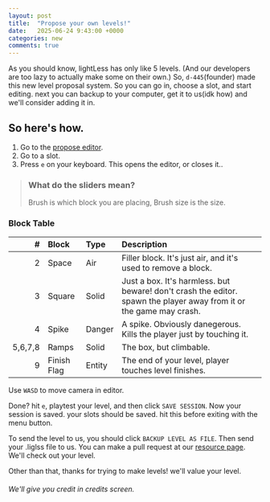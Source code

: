 ```yaml
---
layout: post
title:  "Propose your own levels!"
date:   2025-06-24 9:43:00 +0000
categories: new
comments: true
---
```


As you should know, lightLess has only like 5 levels. (And our developers are too lazy to actually make some on their own.) So, `d-445`(founder) made this new level proposal system. So you can go in, choose a slot, and start editing. next you can backup to your computer, get it to us(idk how) and we'll consider adding it in.

## So here's how.

1. Go to the [propose editor](https://lightless-dev.github.io/Propose).
2. Go to a slot.
3. Press `e` on your keyboard. This opens the editor, or closes it..
> ### What do the sliders mean?
> Brush is which block you are placing, Brush size is the size.

### Block Table

|#|Block|Type|Description|
|---:|:---|:---|:---|
|2|Space|Air|Filler block. It's just air, and it's used to remove a block.|
|3|Square|Solid|Just a box. It's harmless. but beware! don't crash the editor. spawn the player away from it or the game may crash.|
|4|Spike|Danger|A spike. Obviously danegerous. Kills the player just by touching it.|
|5,6,7,8|Ramps|Solid|The box, but climbable.|
|9|Finish Flag|Entity|The end of your level, player touches level finishes.| 


Use `WASD` to move camera in editor.

Done? hit `e`, playtest your level, and then click `SAVE SESSION`. Now your session is saved. your slots should be saved. hit this before exiting with the menu button. 

To send the level to us, you should click `BACKUP LEVEL AS FILE`. Then send your .liglss file to us. You can make a pull request at our [resource page](https://github.com/lightless-dev/resource). We'll check out your level.

Other than that, thanks for trying to make levels! we'll value your level.

###### We'll give you credit in credits screen.
